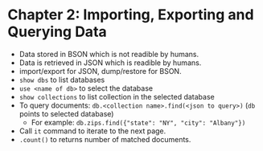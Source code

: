 # Chapter 2: Importing, Exporting and Querying Data

- Data stored in BSON which is not readible by humans.
- Data is retrieved in JSON which is readible by humans.
- import/export for JSON, dump/restore for BSON.
- `show dbs` to list databases
- `use <name of db>` to select the database
- `show collections` to list collection in the selected database
- To query documents: `db.<collection name>.find(<json to query>)` (`db` points to selected database)
  + For example: `db.zips.find({"state": "NY", "city": "Albany"})`
- Call `it` command to iterate to the next page.
- `.count()` to returns number of matched documents. 